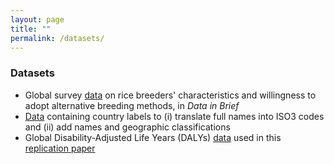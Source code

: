 ```yaml
---
layout: page
title: ""
permalink: /datasets/
---
```


### Datasets

* Global survey [data](https://www.sciencedirect.com/science/article/pii/S2352340919301337) on rice breeders' characteristics and willingness to adopt alternative breeding methods, in *Data in Brief*
* [Data](https://github.com/BertLenaerts/geodata) containing country labels to (i) translate full names into ISO3 codes and (ii) add names and geographic classifications
* Global Disability-Adjusted Life Years (DALYs) [data](https://github.com/BertLenaerts/DALYs) used in this [replication paper](https://www.sciencedirect.com/science/article/pii/S2211912420301334#:~:text=Between%201990%20and%202017%2C%20the,shrunk%20by%2058%20per%20cent.)
